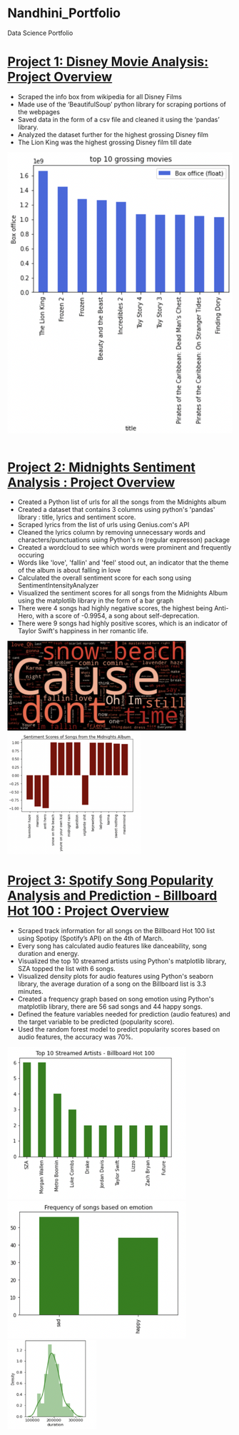 # Nandhini_Portfolio
Data Science Portfolio

# [Project 1: Disney Movie Analysis: Project Overview](https://github.com/nandhinishankarl/Web-Scraping/blob/main/Disney_Movie_Dataset_Creation_2.ipynb)

- Scraped the info box from wikipedia for all Disney Films 
- Made use of the ‘BeautifulSoup’ python library for scraping portions of the webpages
- Saved data in the form of a csv file and cleaned it using the ‘pandas’ library. 
- Analyzed the dataset further for the highest grossing Disney film 
- The Lion King was the highest grossing Disney film till date 


<img src="images/Screen%20Shot%202023-03-06%20at%203.58.39%20PM.png" width="600">&nbsp;&nbsp;&nbsp;

# [Project 2: Midnights Sentiment Analysis : Project Overview](https://github.com/nandhinishankarl/Sentiment-Analysis-Projects/blob/main/Midnights%20Sentiment%20Analysis%20-3.ipynb)

- Created a Python list of urls for all the songs from the Midnights album 
- Created a dataset that contains 3 columns using python's 'pandas' library : title, lyrics and sentiment score.
- Scraped lyrics from the list of urls using Genius.com's API 
- Cleaned the lyrics column by removing unnecessary words and characters/punctuations using Python's re (regular expresson) package
- Created a wordcloud to see which words were prominent and frequently occuring
- Words like 'love', 'fallin' and 'feel' stood out, an indicator that the theme of the album is about falling in love
- Calculated the overall sentiment score for each song using SentimentIntensityAnalyzer 
- Visualized the sentiment scores for all songs from the Midnights Album using the matplotlib library in the form of a bar graph 
- There were 4 songs had highly negative scores, the highest being Anti-Hero, with a score of -0.9954, a song about self-deprecation. 
- There were 9 songs had highly positive scores, which is an indicator of Taylor Swift's happiness in her romantic life.

<img src="images/Screen%20Shot%202023-01-12%20at%2012.23.24%20PM.png" width="400">&nbsp;&nbsp;&nbsp;
<img src="images/Screen%20Shot%202023-01-12%20at%2012.23.41%20PM.png" width="300">&nbsp;&nbsp;&nbsp;

# [Project 3: Spotify Song Popularity Analysis and Prediction - Billboard Hot 100 : Project Overview](https://github.com/nandhinishankarl/Nandhini_Portfolio/blob/main/Spotify_Billboard_Hot_100.ipynb)

- Scraped track information for all songs on the Billboard Hot 100 list using Spotipy (Spotify’s API) on the 4th of March.
- Every song has calculated audio features like danceability, song duration and energy.
- Visualized the top 10 streamed artists using Python's matplotlib library, SZA topped the list with 6 songs. 
- Visualized density plots for audio features using Python's seaborn library, the average duration of a song on the Billboard list is 3.3 minutes. 
- Created a frequency graph based on song emotion using Python's matplotlib library, there are 56 sad songs and 44 happy songs.
- Defined the feature variables needed for prediction (audio features) and the target variable to be predicted (popularity score).
- Used the random forest model to predict popularity scores based on audio features, the accuracy was 70%.


<img src="images/Screen%20Shot%202023-03-06%20at%2011.11.19%20AM.png" width="400">&nbsp;&nbsp;&nbsp;
<img src="images/Screen%20Shot%202023-03-06%20at%2011.14.27%20AM.png" width="400">&nbsp;&nbsp;&nbsp;
<img src="images/Screen%20Shot%202023-03-06%20at%2011.17.01%20AM.png" width="200" height="200">&nbsp;&nbsp;&nbsp;



